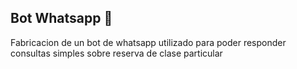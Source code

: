## Bot Whatsapp 🚀
Fabricacion de un bot de whatsapp utilizado para poder responder consultas simples sobre reserva de clase particular
